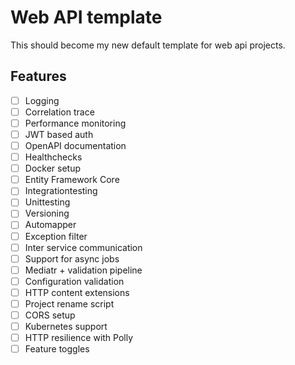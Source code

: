 # Web API template
This should become my new default template for web api projects.

## Features

- [ ] Logging
- [ ] Correlation trace
- [ ] Performance monitoring
- [ ] JWT based auth
- [ ] OpenAPI documentation
- [ ] Healthchecks
- [ ] Docker setup
- [ ] Entity Framework Core
- [ ] Integrationtesting
- [ ] Unittesting
- [ ] Versioning
- [ ] Automapper
- [ ] Exception filter
- [ ] Inter service communication
- [ ] Support for async jobs
- [ ] Mediatr + validation pipeline
- [ ] Configuration validation
- [ ] HTTP content extensions
- [ ] Project rename script
- [ ] CORS setup
- [ ] Kubernetes support
- [ ] HTTP resilience with Polly
- [ ] Feature toggles